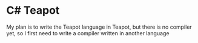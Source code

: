 # C# Teapot

My plan is to write the Teapot language in Teapot, but there is no compiler yet, so I first need to write a compiler written in another language